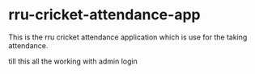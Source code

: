 # rru-cricket-attendance-app
This is the rru cricket attendance application which is use for the taking attendance.


till this all the working with admin login